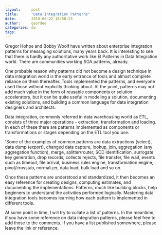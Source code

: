 ```yaml
---
layout:     post
title:      "Data Integration Patterns"
date:       2010-06-22 18:58:23
author:     geordee
categories: dw
tags:
---
```


Gregor Hohpe and Bobby Woolf have written about enterprise integration patterns for messaging solutions, many years back. It is interesting to see that there is hardly any authoritative work like EI Patterns in Data Integration world. There are communities working SOA patterns, already.

One probable reason why patterns did not become a design technique in data integration world is the early entrance of tools and almost complete reliance on them thereafter. Tools implemented the patterns, and everyone used those without explicitly thinking about. At the point, patterns may not add much value in the form of reusable components or solution accelerators, but it can be quite useful in modeling a solution, documenting existing solutions, and building a common language for data integration designers and architects.

Data integration, commonly referred in data warehousing world as ETL, consists of three major operations – extraction, transformation and loading. In each of these there are patterns implemented as components or transformations or stages depending on the ETL tool you use.

'Some of the examples of common patterns are data extractions (select), data dump (export), changed data capture, lookup, join, aggregation (any aggregation function), merge, splitter/router, SCD identification, surrogate key generation, drop records, collects rejects, file transfer, file wait, events such as timeout, file arrival, business rules engine, transformation engine, pivot/crosstab, normalizer, data load, bulk load and so on.

Once these patterns are understood and standardized, it then becomes an easy reference for creating designs, computing estimates, and documenting the implementations. Patterns, much like building blocks, help beginners to understand the activities performed logically. Mastering data integration tools becomes learning how each pattern is implemented in different tools.

At some point in time, I will try to collate a list of patterns. In the meantime, if you have some reference on data integration patterns, please feel free to add those to the comments. If you have a list published somewhere, please leave the link or reference.
